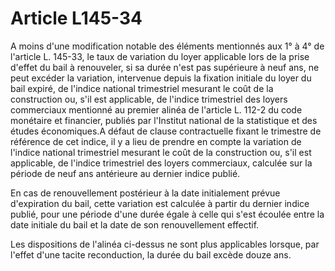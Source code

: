 # Article L145-34

A moins d'une modification notable des éléments mentionnés aux 1° à 4° de l'article L. 145-33, le taux de variation du loyer applicable lors de la prise d'effet du bail à renouveler, si sa durée n'est pas supérieure à neuf ans, ne peut excéder la variation, intervenue depuis la fixation initiale du loyer du bail expiré, de l'indice national trimestriel mesurant le coût de la construction ou, s'il est applicable, de l'indice trimestriel des loyers commerciaux mentionné au premier alinéa de l'article L. 112-2 du code monétaire et financier, publiés par l'Institut national de la statistique et des études économiques.A défaut de clause contractuelle fixant le trimestre de référence de cet indice, il y a lieu de prendre en compte la variation de l'indice national trimestriel mesurant le coût de la construction ou, s'il est applicable, de l'indice trimestriel des loyers commerciaux, calculée sur la période de neuf ans antérieure au dernier indice publié.

En cas de renouvellement postérieur à la date initialement prévue d'expiration du bail, cette variation est calculée à partir du dernier indice publié, pour une période d'une durée égale à celle qui s'est écoulée entre la date initiale du bail et la date de son renouvellement effectif.

Les dispositions de l'alinéa ci-dessus ne sont plus applicables lorsque, par l'effet d'une tacite reconduction, la durée du bail excède douze ans.
